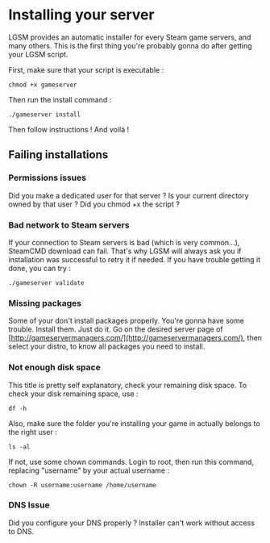 # Installing your server

LGSM provides an automatic installer for every Steam game servers, and many others. This is the first thing you're probably gonna do after getting your LGSM script.

First, make sure that your script is executable : 

`chmod +x gameserver`

Then run the install command :

`./gameserver install`

Then follow instructions !
And voilà !


## Failing installations

### Permissions issues

Did you make a dedicated user for that server ? Is your current directory owned by that user ? Did you chmod +x the script ?

### Bad network to Steam servers

If your connection to Steam servers is bad (which is very common...), SteamCMD download can fail. That's why LGSM will always ask you if installation was successful to retry it if needed. If you have trouble getting it done, you can try :  

`./gameserver validate`

### Missing packages

Some of your don't install packages properly. You're gonna have some trouble. Install them. Just do it.
Go on the desired server page of [http://gameservermanagers.com/](http://gameservermanagers.com/), then select your distro, to know all packages you need to install.

### Not enough disk space
This title is pretty self explanatory, check your remaining disk space.
To check your disk remaining space, use : 

`df -h`

Also, make sure the folder you're installing your game in actually belongs to the right user : 

`ls -al`

If not, use some chown commands. Login to root, then run this command, replacing "username" by your actual username : 

`chown -R username:username /home/username`

### DNS Issue

Did you configure your DNS properly ? Installer can't work without access to DNS.